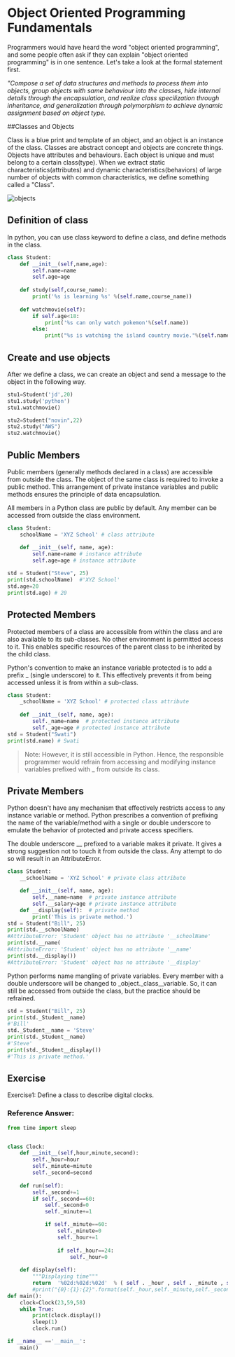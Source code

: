 # Object Oriented Programming Fundamentals
Programmers would have heard the word "object oriented programming", and some people often ask if they can explain "object oriented programming" is in one sentence. Let's take a look at the formal statement first.

*"Compose a set of  data structures and methods to process them into objects, group objects with same behaviour into the classes, hide internal details through the encapsulation, and realize class specilization through inheritance, and generalization through polymorphism to achieve dynamic assignment based on object type.*

##Classes and Objects

Class is a blue print and template of an object, and an object is an instance of the class. 
Classes are abstract concept and objects are concrete things.
Objects have attributes and behaviours. Each object is unique and must belong to a certain class(type). When we extract static characteristics(attributes) and dynamic characteristics(behaviors) of large number of objects with common characteristics, we define something called a "Class".

![objects](https://github.com/jackfrued/Python-100-Days/raw/master/Day01-15/res/object-feature.png)

## Definition of class

In python, you can use class keyword to define a class, and define methods in the class.

```python
class Student:
    def __init__(self,name,age):
        self.name=name
        self.age=age
    
    def study(self,course_name):
        print('%s is learning %s' %(self.name,course_name))
    
    def watchmovie(self):
        if self.age<18:
            print('%s can only watch pokemon'%(self.name))
        else:
            print("%s is watching the island country movie."%(self.name))
 ```

 ## Create and use objects
 
 After we define a class, we can create an object and send a message to the object in the following way.
 
 ```python
 stu1=Student('jd',20)
stu1.study('python')
stu1.watchmovie()

stu2=Student("novin",22)
stu2.study("AWS")
stu2.watchmovie()
```
## Public Members

Public members (generally methods declared in a class) are accessible from outside the class. The object of the same class is required to invoke a public method. This arrangement of private instance variables and public methods ensures the principle of data encapsulation.

All members in a Python class are public by default. Any member can be accessed from outside the class environment.

```python
class Student:
    schoolName = 'XYZ School' # class attribute

    def __init__(self, name, age):
        self.name=name # instance attribute
        self.age=age # instance attribute
    
std = Student("Steve", 25)
print(std.schoolName)  #'XYZ School'
std.age=20
print(std.age) # 20
```

## Protected Members

Protected members of a class are accessible from within the class and are also available to its sub-classes. No other environment is permitted access to it. This enables specific resources of the parent class to be inherited by the child class.

Python's convention to make an instance variable protected is to add a prefix _ (single underscore) to it. This effectively prevents it from being accessed unless it is from within a sub-class.

```python
class Student:
    _schoolName = 'XYZ School' # protected class attribute
    
    def __init__(self, name, age):
        self._name=name  # protected instance attribute
        self._age=age # protected instance attribute
std = Student("Swati")
print(std.name) # Swati
```
>Note: However, it is still accessible in Python. Hence, the responsible programmer would refrain from accessing and modifying instance variables prefixed with _ from outside its class.

## Private Members

Python doesn't have any mechanism that effectively restricts access to any instance variable or method. Python prescribes a convention of prefixing the name of the variable/method with a single or double underscore to emulate the behavior of protected and private access specifiers.

The double underscore __ prefixed to a variable makes it private. It gives a strong suggestion not to touch it from outside the class. Any attempt to do so will result in an AttributeError.

```python
class Student:
    __schoolName = 'XYZ School' # private class attribute

    def __init__(self, name, age):
        self.__name=name  # private instance attribute
        self.__salary=age # private instance attribute
    def __display(self):  # private method
	    print('This is private method.')
std = Student("Bill", 25)
print(std.__schoolName)
#AttributeError: 'Student' object has no attribute '__schoolName'
print(std.__name(
#AttributeError: 'Student' object has no attribute '__name'
print(std.__display())
#AttributeError: 'Student' object has no attribute '__display'
```
Python performs name mangling of private variables. Every member with a double underscore will be changed to _object._class__variable. So, it can still be accessed from outside the class, but the practice should be refrained.

```python
std = Student("Bill", 25)
print(std._Student__name)
#'Bill'
std._Student__name = 'Steve'
print(std._Student__name)
#'Steve'
print(std._Student__display())
#'This is private method.'
```
 ## Exercise
 
 Exercise1: Define a class to describe digital clocks.
 
 ### Reference Answer:
 
```python
from time import sleep


class Clock:
    def __init__(self,hour,minute,second):
        self._hour=hour
        self._minute=minute
        self._second=second
    
    def run(self):
        self._second+=1
        if self._second==60:
            self._second=0
            self._minute+=1

            if self._minute==60:
                self._minute=0
                self._hour+=1
        
                if self._hour==24:
                    self._hour=0
    
    def display(self):
        """Displaying time"""
        return  '%02d:%02d:%02d'  % ( self . _hour , self . _minute , self . _second )
        #print("{0}:{1}:{2}".format(self._hour,self._minute,self._second))
def main():
    clock=Clock(23,59,58)
    while True:
        print(clock.display())
        sleep(1)
        clock.run()

if __name__ =='__main__':
    main()
```
